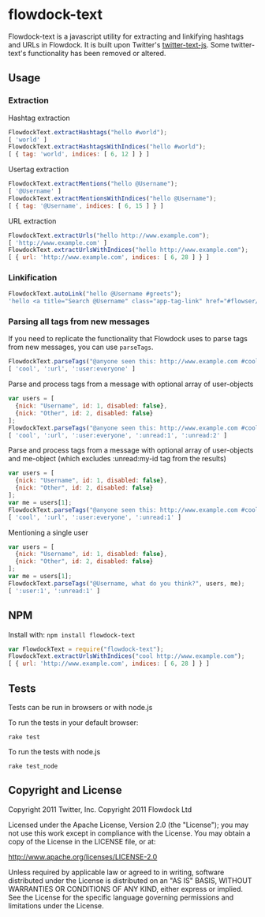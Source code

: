 # flowdock-text

Flowdock-text is a javascript utility for extracting and linkifying hashtags and URLs in Flowdock. It is built upon Twitter's [twitter-text-js](https://github.com/twitter/twitter-text-js). Some twitter-text's functionality has been removed or altered.

## Usage
### Extraction

Hashtag extraction

```javascript
FlowdockText.extractHashtags("hello #world");
[ 'world' ]
FlowdockText.extractHashtagsWithIndices("hello #world");
[ { tag: 'world', indices: [ 6, 12 ] } ]
```

Usertag extraction

```javascript
FlowdockText.extractMentions("hello @Username");
[ '@Username' ]
FlowdockText.extractMentionsWithIndices("hello @Username");
[ { tag: '@Username', indices: [ 6, 15 ] } ]
```

URL extraction

```javascript
FlowdockText.extractUrls("hello http://www.example.com");
[ 'http://www.example.com' ]
FlowdockText.extractUrlsWithIndices("hello http://www.example.com");
[ { url: 'http://www.example.com', indices: [ 6, 28 ] } ]
```

### Linkification

```javascript
FlowdockText.autoLink("hello @Username #greets");
'hello <a title="Search @Username" class="app-tag-link" href="#flowser/all/@Username">@Username</a> <a href="#flowser/all/greets" title="#greets" class="app-tag-link">#greets</a>'
```

### Parsing all tags from new messages

If you need to replicate the functionality that Flowdock uses to parse tags from new messages, you can use `parseTags`.


```javascript
FlowdockText.parseTags("@anyone seen this: http://www.example.com #cool");
[ 'cool', ':url', ':user:everyone' ]
```

Parse and process tags from a message with optional array of user-objects

```javascript
var users = [
  {nick: "Username", id: 1, disabled: false},
  {nick: "Other", id: 2, disabled: false}
];
FlowdockText.parseTags("@anyone seen this: http://www.example.com #cool", users);
[ 'cool', ':url', ':user:everyone', ':unread:1', ':unread:2' ]
```

Parse and process tags from a message with optional array of user-objects and me-object (which excludes :unread:my-id tag from the results)

```javascript
var users = [
  {nick: "Username", id: 1, disabled: false},
  {nick: "Other", id: 2, disabled: false}
];
var me = users[1];
FlowdockText.parseTags("@anyone seen this: http://www.example.com #cool", users, me);
[ 'cool', ':url', ':user:everyone', ':unread:1' ]
```

Mentioning a single user

```javascript
var users = [
  {nick: "Username", id: 1, disabled: false},
  {nick: "Other", id: 2, disabled: false}
];
var me = users[1];
FlowdockText.parseTags("@Username, what do you think?", users, me);
[ ':user:1', ':unread:1' ]
```

## NPM

Install with: `npm install flowdock-text`

```javascript
var FlowdockText = require("flowdock-text");
FlowdockText.extractUrlsWithIndices("cool http://www.example.com");
[ { url: 'http://www.example.com', indices: [ 6, 28 ] } ]
```

## Tests
Tests can be run in browsers or with node.js

To run the tests in your default browser:

    rake test

To run the tests with node.js

    rake test_node

## Copyright and License

Copyright 2011 Twitter, Inc.
Copyright 2011 Flowdock Ltd

Licensed under the Apache License, Version 2.0 (the "License");
you may not use this work except in compliance with the License.
You may obtain a copy of the License in the LICENSE file, or at:

http://www.apache.org/licenses/LICENSE-2.0

Unless required by applicable law or agreed to in writing, software
distributed under the License is distributed on an "AS IS" BASIS,
WITHOUT WARRANTIES OR CONDITIONS OF ANY KIND, either express or implied.
See the License for the specific language governing permissions and
limitations under the License.

